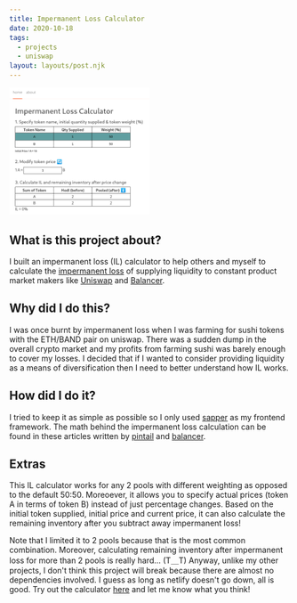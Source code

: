 ```yaml
---
title: Impermanent Loss Calculator
date: 2020-10-18
tags:
  - projects
  - uniswap
layout: layouts/post.njk
---
```


<img src="/img/impermanent-loss-calculator.png" alt="A screenshot of the user interface of my impermanent loss calculator app" style="width: 50%;"/>

## What is this project about?

I built an impermanent loss (IL) calculator to help others and myself to calculate the [impermanent loss](https://finematics.com/impermanent-loss-explained/) of supplying liquidity to constant product market makers like [Uniswap](https://uniswap.org/) and [Balancer](https://balancer.finance/).

## Why did I do this?

I was once burnt by impermanent loss when I was farming for sushi tokens with the ETH/BAND pair on uniswap. There was a sudden dump in the overall crypto market and my profits from farming sushi was barely enough to cover my losses. I decided that if I wanted to consider providing liquidity as a means of diversification then I need to better understand how IL works.

## How did I do it?

I tried to keep it as simple as possible so I only used [sapper](https://sapper.svelte.dev/) as my frontend framework. The math behind the impermanent loss calculation can be found in these articles written by [pintail](https://pintail.medium.com/uniswap-a-good-deal-for-liquidity-providers-104c0b6816f2) and [balancer](https://medium.com/balancer-protocol/calculating-value-impermanent-loss-and-slippage-for-balancer-pools-4371a21f1a86).

## Extras

This IL calculator works for any 2 pools with different weighting as opposed to the default 50:50. Moreoever, it allows you to specify actual prices (token A in terms of token B) instead of just percentage changes. Based on the initial token supplied, initial price and current price, it can also calculate the remaining inventory after you subtract away impermanent loss!

Note that I limited it to 2 pools because that is the most common combination. Moreover, calculating remaining inventory after impermanent loss for more than 2 pools is really hard... (T＿T) Anyway, unlike my other projects, I don't think this project will break because there are almost no dependencies involved. I guess as long as netlify doesn't go down, all is good. Try out the calculator [here](https://impermanent-loss-calculator.netlify.app/) and let me know what you think!